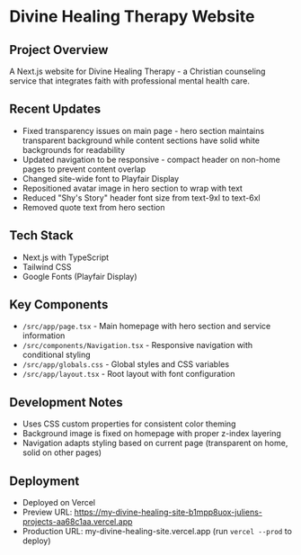 # Divine Healing Therapy Website

## Project Overview
A Next.js website for Divine Healing Therapy - a Christian counseling service that integrates faith with professional mental health care.

## Recent Updates
- Fixed transparency issues on main page - hero section maintains transparent background while content sections have solid white backgrounds for readability
- Updated navigation to be responsive - compact header on non-home pages to prevent content overlap
- Changed site-wide font to Playfair Display
- Repositioned avatar image in hero section to wrap with text
- Reduced "Shy's Story" header font size from text-9xl to text-6xl
- Removed quote text from hero section

## Tech Stack
- Next.js with TypeScript
- Tailwind CSS
- Google Fonts (Playfair Display)

## Key Components
- `/src/app/page.tsx` - Main homepage with hero section and service information
- `/src/components/Navigation.tsx` - Responsive navigation with conditional styling
- `/src/app/globals.css` - Global styles and CSS variables
- `/src/app/layout.tsx` - Root layout with font configuration

## Development Notes
- Uses CSS custom properties for consistent color theming
- Background image is fixed on homepage with proper z-index layering
- Navigation adapts styling based on current page (transparent on home, solid on other pages)

## Deployment
- Deployed on Vercel
- Preview URL: https://my-divine-healing-site-b1mpp8uox-juliens-projects-aa68c1aa.vercel.app
- Production URL: my-divine-healing-site.vercel.app (run `vercel --prod` to deploy)